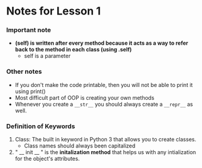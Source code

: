 # Notes for Lesson 1 

### Important note 

- **(self) is written after every method because it acts as a way to refer back to the method in each class (using .self)**
	- self is a parameter 
	
### Other notes

- If you don't make the code printable, then you will not be able to print it using print()
- Most difficult part of OOP is creating your own methods
- Whenever you create a ```__str__``` you should always create a ```__repr__``` as well.

### Definition of Keywords 

1. Class: The built in keyword in Python 3 that allows you to create classes. 
	* Class names should always been capitalized 
2. " __ init __ " is the **initalization method** that helps us with any intialization for the object's attributes. 

